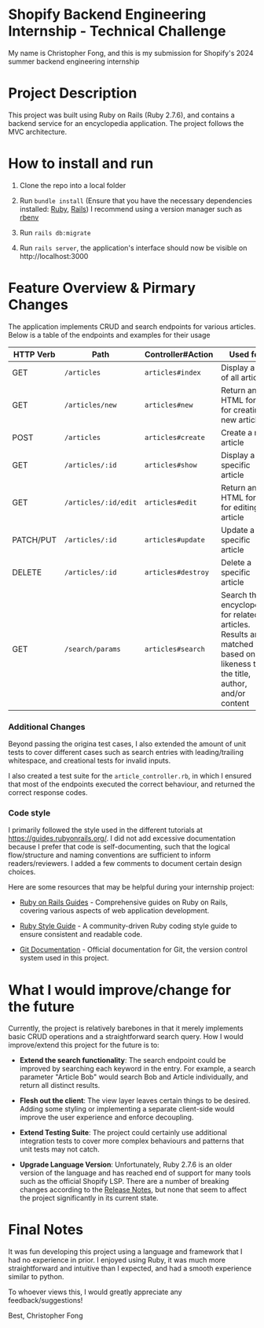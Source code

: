 # Shopify Backend Engineering Internship - Technical Challenge

My name is Christopher Fong, and this is my submission for Shopify's 2024 summer backend engineering internship

# Project Description

This project was built using Ruby on Rails (Ruby 2.7.6), and contains a backend service for an encyclopedia application. The project follows the MVC architecture.

# How to install and run

1. Clone the repo into a local folder
2. Run `bundle install` (Ensure that you have the necessary dependencies installed: [Ruby](https://www.ruby-lang.org/en/documentation/installation/), [Rails](https://guides.rubyonrails.org/getting_started.html#creating-a-new-rails-project-installing-rails))
   I recommend using a version manager such as [rbenv](https://github.com/rbenv/rbenv)

3. Run `rails db:migrate`
4. Run `rails server`, the application's interface should now be visible on http://localhost:3000

# Feature Overview & Pirmary Changes

The application implements CRUD and search endpoints for various articles. Below is a table of the endpoints and examples for their usage

| HTTP Verb | Path                 | Controller#Action  | Used for                                                                                                                 |
| --------- | -------------------- | ------------------ | ------------------------------------------------------------------------------------------------------------------------ |
| GET       | `/articles`          | `articles#index`   | Display a list of all articles                                                                                           |
| GET       | `/articles/new`      | `articles#new`     | Return an HTML form for creating a new article                                                                           |
| POST      | `/articles`          | `articles#create`  | Create a new article                                                                                                     |
| GET       | `/articles/:id`      | `articles#show`    | Display a specific article                                                                                               |
| GET       | `/articles/:id/edit` | `articles#edit`    | Return an HTML form for editing an article                                                                               |
| PATCH/PUT | `/articles/:id`      | `articles#update`  | Update a specific article                                                                                                |
| DELETE    | `/articles/:id`      | `articles#destroy` | Delete a specific article                                                                                                |
| GET       | `/search/params`     | `articles#search`  | Search the encyclopedia for related articles. Results are matched based on likeness to the title, author, and/or content |

### Additional Changes

Beyond passing the origina test cases, I also extended the amount of unit tests to cover different cases such as search entries with leading/trailing whitespace, and creational tests for invalid inputs.

I also created a test suite for the `article_controller.rb`, in which I ensured that most of the endpoints executed the correct behaviour, and returned the correct response codes.

### Code style

I primarily followed the style used in the different tutorials at https://guides.rubyonrails.org/. I did not add excessive documentation because I prefer that code is self-documenting, such that the logical flow/structure and naming conventions are sufficient to inform readers/reviewers. I added a few comments to document certain design choices.

Here are some resources that may be helpful during your internship project:

- [Ruby on Rails Guides](https://guides.rubyonrails.org/) - Comprehensive guides on Ruby on Rails, covering various aspects of web application development.

- [Ruby Style Guide](https://rubystyle.guide/) - A community-driven Ruby coding style guide to ensure consistent and readable code.

- [Git Documentation](https://git-scm.com/doc) - Official documentation for Git, the version control system used in this project.

# What I would improve/change for the future

Currently, the project is relatively barebones in that it merely implements basic CRUD operations and a straightforward search query. How I would improve/extend this project for the future is to:

- **Extend the search functionality**: The search endpoint could be improved by searching each keyword in the entry. For example, a search parameter "Article Bob" would search Bob and Article individually, and return all distinct results.

- **Flesh out the client**: The view layer leaves certain things to be desired. Adding some styling or implementing a separate client-side would improve the user experience and enforce decoupling.

- **Extend Testing Suite**: The project could certainly use additional integration tests to cover more complex behaviours and patterns that unit tests may not catch.

- **Upgrade Language Version**: Unfortunately, Ruby 2.7.6 is an older version of the language and has reached end of support for many tools such as the official Shopify LSP. There are a number of breaking changes according to the [Release Notes](https://www.ruby-lang.org/en/news/2020/12/25/ruby-3-0-0-released/), but none that seem to affect the project significantly in its current state.

# Final Notes

It was fun developing this project using a language and framework that I had no experience in prior. I enjoyed using Ruby, it was much more straightforward and intuitive than I expected, and had a smooth experience similar to python.

To whoever views this, I would greatly appreciate any feedback/suggestions!

Best, Christopher Fong
